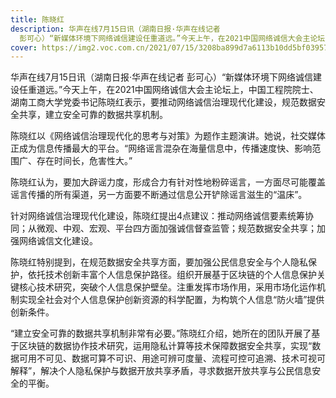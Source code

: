 ```yaml
---
title: 陈晓红
description: 华声在线7月15日讯（湖南日报·华声在线记者
  彭可心）“新媒体环境下网络诚信建设任重道远。”今天上午，在2021中国网络诚信大会主论坛上，中国工程院院士、湖南工商大学党委书记陈晓红表示，要推动网络诚信治理现代化建设，规范数据安全共享，建立安全可靠的数据共享机制。
cover: https://img2.voc.com.cn/2021/07/15/3208ba899d7a6113b10dd5bf03957fb78e395bec1626323803.png
---
```

<!--StartFragment-->

华声在线7月15日讯（湖南日报·华声在线记者 彭可心）“新媒体环境下网络诚信建设任重道远。”今天上午，在2021中国网络诚信大会主论坛上，中国工程院院士、湖南工商大学党委书记陈晓红表示，要推动网络诚信治理现代化建设，规范数据安全共享，建立安全可靠的数据共享机制。

陈晓红以《网络诚信治理现代化的思考与对策》为题作主题演讲。她说，社交媒体正成为信息传播最大的平台。“网络谣言混杂在海量信息中，传播速度快、影响范围广、存在时间长，危害性大。”

陈晓红认为，要加大辟谣力度，形成合力有针对性地粉碎谣言，一方面尽可能覆盖谣言传播的所有渠道，另一方面要不断通过信息公开铲除谣言滋生的“温床”。

针对网络诚信治理现代化建设，陈晓红提出4点建议：推动网络诚信要素统筹协同；从微观、中观、宏观、平台四方面加强诚信督查监管；规范数据安全共享；加强网络诚信文化建设。

陈晓红特别提到，在规范数据安全共享方面，要加强公民信息安全与个人隐私保护，依托技术创新丰富个人信息保护路径。组织开展基于区块链的个人信息保护关键核心技术研究，突破个人信息保护壁垒。注重发挥市场作用，采用市场化运作机制实现全社会对个人信息保护创新资源的科学配置，为构筑个人信息“防火墙”提供创新条件。

“建立安全可靠的数据共享机制非常有必要。”陈晓红介绍，她所在的团队开展了基于区块链的数据协作技术研究，运用隐私计算等技术保障数据安全共享，实现“数据可用不可见、数据可算不可识、用途可辨可度量、流程可控可追溯、技术可视可解释”，解决个人隐私保护与数据开放共享矛盾，寻求数据开放共享与公民信息安全的平衡。

<!--EndFragment-->